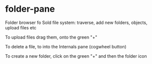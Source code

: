 # folder-pane

Folder browser fo Sold file system: traverse, add new folders, objects, upload files etc

To upload files drag them, onto the green "+"

To delete a file, to into the Internals pane (cogwheel button)

To create a new folder, click on the green  "+" and then the folder icon
